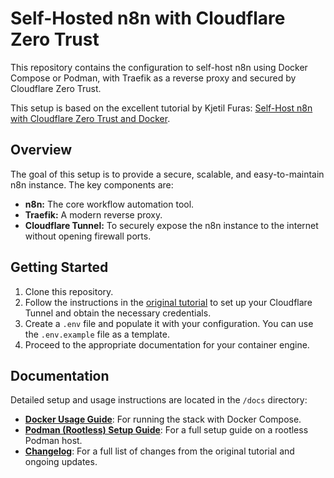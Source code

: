 # Self-Hosted n8n with Cloudflare Zero Trust

This repository contains the configuration to self-host n8n using Docker Compose or Podman, with Traefik as a reverse proxy and secured by Cloudflare Zero Trust.

This setup is based on the excellent tutorial by Kjetil Furas: [Self-Host n8n with Cloudflare Zero Trust and Docker](https://kjetilfuras.com/self-host-n8n-with-cloudflare-zero-trust/).

## Overview

The goal of this setup is to provide a secure, scalable, and easy-to-maintain n8n instance. The key components are:

* **n8n:** The core workflow automation tool.
* **Traefik:** A modern reverse proxy.
* **Cloudflare Tunnel:** To securely expose the n8n instance to the internet without opening firewall ports.

## Getting Started

1. Clone this repository.
2. Follow the instructions in the [original tutorial](https://kjetilfuras.com/self-host-n8n-with-cloudflare-zero-trust/) to set up your Cloudflare Tunnel and obtain the necessary credentials.
3. Create a `.env` file and populate it with your configuration. You can use the `.env.example` file as a template.
4. Proceed to the appropriate documentation for your container engine.

## Documentation

Detailed setup and usage instructions are located in the `/docs` directory:

*   **[Docker Usage Guide](./docs/docker-usage.md)**: For running the stack with Docker Compose.
*   **[Podman (Rootless) Setup Guide](./docs/podman-setup.md)**: For a full setup guide on a rootless Podman host.
*   **[Changelog](./CHANGELOG.md)**: For a full list of changes from the original tutorial and ongoing updates.
